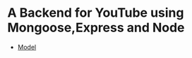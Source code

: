 # A Backend for YouTube using Mongoose,Express and Node

- [Model](https://app.eraser.io/workspace/YtPqZ1VogxGy1jzIDkzj)
